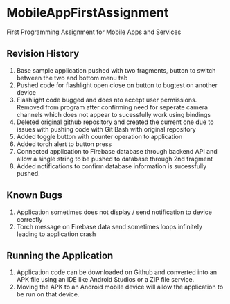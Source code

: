 # MobileAppFirstAssignment
First Programming Assignment for Mobile Apps and Services

## Revision History
1. Base sample application pushed with two fragments, button to switch between the two and bottom menu tab
2. Pushed code for flashlight open close on button to bugtest on another device
3. Flashlight code bugged and does nto accept user permissions. Removed from program after confirming need for
  seperate camera channels which does not appear to sucessfully work using bindings
4. Deleted original github repository and created the current one due to issues with pushing code with Git Bash with original repository
5. Added toggle button with counter operation to application
6. Added torch alert to button press
7. Connected application to Firebase database through backend API and allow a single string to be pushed to database
  through 2nd fragment
8. Added notifications to confirm database information is sucessfully pushed.

## Known Bugs
1. Application sometimes does not display / send notification to device correctly
2. Torch message on Firebase data send sometimes loops infinitely leading to application crash

## Running the Application
1. Application code can be downloaded on Github and converted into an APK file using an IDE like Android Studios or
a ZIP file service.
2. Moving the APK to an Android mobile device will allow the application to be run on that device.
